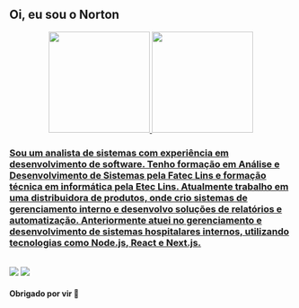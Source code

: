 ## Oi, eu sou o Norton 

<div align="center">
  <a href="https://github.com/norton794">
  <img height="180em" src="https://github-readme-stats.vercel.app/api?username=norton794&show_icons=false&theme=dark&include_all_commits=true&count_private=true"/>
  <img height="180em" src="https://github-readme-stats.vercel.app/api/top-langs/?username=norton794&layout=compact&langs_count=7&theme=dark"/>
</div>


### Sou um analista de sistemas com experiência em desenvolvimento de software. Tenho formação em Análise e Desenvolvimento de Sistemas pela Fatec Lins e formação técnica em informática pela Etec Lins. Atualmente trabalho em uma distribuidora de produtos, onde crio sistemas de gerenciamento interno e desenvolvo soluções de relatórios e automatização. Anteriormente atuei no gerenciamento e desenvolvimento de sistemas hospitalares internos, utilizando tecnologias como Node.js, React e Next.js.

 
  <br/>
  <div style="display: inline_block">
    <a href="mailto:nortonsantos79@gmail.com" target="_blank"><img src="https://img.shields.io/badge/-Gmail-%23BB001B?style=for-the-badge&logo=gmail&logoColor=white" target="_blank"></a>
   <a href="https://www.linkedin.com/in/norton794/" target="_blank"><img src="https://img.shields.io/badge/-LinkedIn-%230077B5?style=for-the-badge&logo=linkedin&logoColor=white" target="_blank"></a>  
    </div>
  
#### Obrigado por vir 👋
